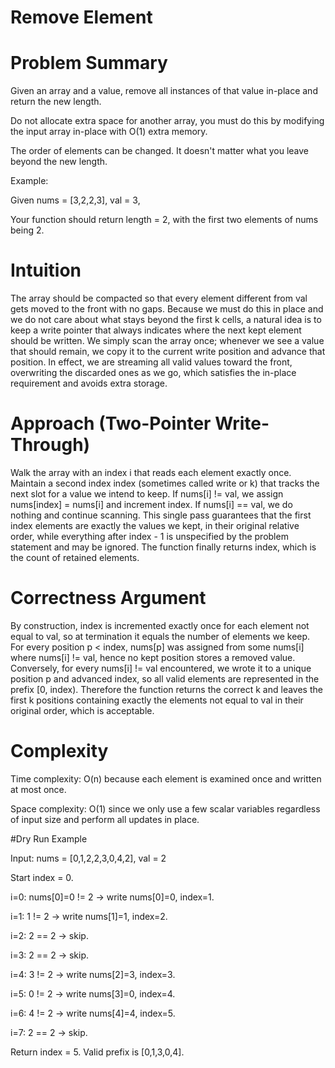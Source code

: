 # Remove Element

# Problem Summary
Given an array and a value, remove all instances of that value in-place and return the new length.

Do not allocate extra space for another array, you must do this by modifying the input array in-place with O(1) extra memory.

The order of elements can be changed. It doesn&#39;t matter what you leave beyond the new length.

Example:

Given nums = [3,2,2,3], val = 3,

Your function should return length = 2, with the first two elements of nums being 2.


 
# Intuition
The array should be compacted so that every element different from val gets moved to the front with no gaps. Because we must do this in place and we do not care about what stays beyond the first k cells, a natural idea is to keep a write pointer that always indicates where the next kept element should be written. We simply scan the array once; whenever we see a value that should remain, we copy it to the current write position and advance that position. In effect, we are streaming all valid values toward the front, overwriting the discarded ones as we go, which satisfies the in-place requirement and avoids extra storage.

# Approach (Two-Pointer Write-Through)
Walk the array with an index i that reads each element exactly once. Maintain a second index index (sometimes called write or k) that tracks the next slot for a value we intend to keep. If nums[i] != val, we assign nums[index] = nums[i] and increment index. If nums[i] == val, we do nothing and continue scanning. This single pass guarantees that the first index elements are exactly the values we kept, in their original relative order, while everything after index - 1 is unspecified by the problem statement and may be ignored. The function finally returns index, which is the count of retained elements.

# Correctness Argument
By construction, index is incremented exactly once for each element not equal to val, so at termination it equals the number of elements we keep. For every position p < index, nums[p] was assigned from some nums[i] where nums[i] != val, hence no kept position stores a removed value. Conversely, for every nums[i] != val encountered, we wrote it to a unique position p and advanced index, so all valid elements are represented in the prefix [0, index). Therefore the function returns the correct k and leaves the first k positions containing exactly the elements not equal to val in their original order, which is acceptable.

# Complexity
Time complexity: O(n) because each element is examined once and written at most once.

Space complexity: O(1) since we only use a few scalar variables regardless of input size and perform all updates in place.



#Dry Run Example

Input: nums = [0,1,2,2,3,0,4,2], val = 2

Start index = 0.

i=0: nums[0]=0 != 2 → write nums[0]=0, index=1.

i=1: 1 != 2 → write nums[1]=1, index=2.

i=2: 2 == 2 → skip.

i=3: 2 == 2 → skip.

i=4: 3 != 2 → write nums[2]=3, index=3.

i=5: 0 != 2 → write nums[3]=0, index=4.

i=6: 4 != 2 → write nums[4]=4, index=5.

i=7: 2 == 2 → skip.

Return index = 5. Valid prefix is [0,1,3,0,4].
